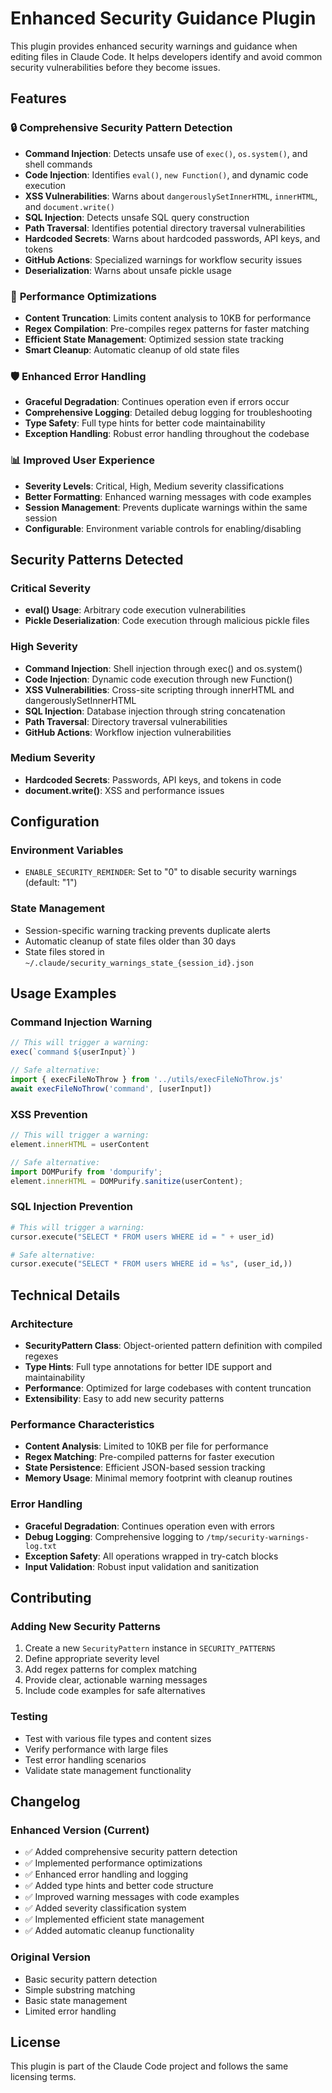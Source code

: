 # Enhanced Security Guidance Plugin

This plugin provides enhanced security warnings and guidance when editing files in Claude Code. It helps developers identify and avoid common security vulnerabilities before they become issues.

## Features

### 🔒 **Comprehensive Security Pattern Detection**
- **Command Injection**: Detects unsafe use of `exec()`, `os.system()`, and shell commands
- **Code Injection**: Identifies `eval()`, `new Function()`, and dynamic code execution
- **XSS Vulnerabilities**: Warns about `dangerouslySetInnerHTML`, `innerHTML`, and `document.write()`
- **SQL Injection**: Detects unsafe SQL query construction
- **Path Traversal**: Identifies potential directory traversal vulnerabilities
- **Hardcoded Secrets**: Warns about hardcoded passwords, API keys, and tokens
- **GitHub Actions**: Specialized warnings for workflow security issues
- **Deserialization**: Warns about unsafe pickle usage

### 🚀 **Performance Optimizations**
- **Content Truncation**: Limits content analysis to 10KB for performance
- **Regex Compilation**: Pre-compiles regex patterns for faster matching
- **Efficient State Management**: Optimized session state tracking
- **Smart Cleanup**: Automatic cleanup of old state files

### 🛡️ **Enhanced Error Handling**
- **Graceful Degradation**: Continues operation even if errors occur
- **Comprehensive Logging**: Detailed debug logging for troubleshooting
- **Type Safety**: Full type hints for better code maintainability
- **Exception Handling**: Robust error handling throughout the codebase

### 📊 **Improved User Experience**
- **Severity Levels**: Critical, High, Medium severity classifications
- **Better Formatting**: Enhanced warning messages with code examples
- **Session Management**: Prevents duplicate warnings within the same session
- **Configurable**: Environment variable controls for enabling/disabling

## Security Patterns Detected

### Critical Severity
- **eval() Usage**: Arbitrary code execution vulnerabilities
- **Pickle Deserialization**: Code execution through malicious pickle files

### High Severity
- **Command Injection**: Shell injection through exec() and os.system()
- **Code Injection**: Dynamic code execution through new Function()
- **XSS Vulnerabilities**: Cross-site scripting through innerHTML and dangerouslySetInnerHTML
- **SQL Injection**: Database injection through string concatenation
- **Path Traversal**: Directory traversal vulnerabilities
- **GitHub Actions**: Workflow injection vulnerabilities

### Medium Severity
- **Hardcoded Secrets**: Passwords, API keys, and tokens in code
- **document.write()**: XSS and performance issues

## Configuration

### Environment Variables
- `ENABLE_SECURITY_REMINDER`: Set to "0" to disable security warnings (default: "1")

### State Management
- Session-specific warning tracking prevents duplicate alerts
- Automatic cleanup of state files older than 30 days
- State files stored in `~/.claude/security_warnings_state_{session_id}.json`

## Usage Examples

### Command Injection Warning
```javascript
// This will trigger a warning:
exec(`command ${userInput}`)

// Safe alternative:
import { execFileNoThrow } from '../utils/execFileNoThrow.js'
await execFileNoThrow('command', [userInput])
```

### XSS Prevention
```javascript
// This will trigger a warning:
element.innerHTML = userContent

// Safe alternative:
import DOMPurify from 'dompurify';
element.innerHTML = DOMPurify.sanitize(userContent);
```

### SQL Injection Prevention
```python
# This will trigger a warning:
cursor.execute("SELECT * FROM users WHERE id = " + user_id)

# Safe alternative:
cursor.execute("SELECT * FROM users WHERE id = %s", (user_id,))
```

## Technical Details

### Architecture
- **SecurityPattern Class**: Object-oriented pattern definition with compiled regexes
- **Type Hints**: Full type annotations for better IDE support and maintainability
- **Performance**: Optimized for large codebases with content truncation
- **Extensibility**: Easy to add new security patterns

### Performance Characteristics
- **Content Analysis**: Limited to 10KB per file for performance
- **Regex Matching**: Pre-compiled patterns for faster execution
- **State Persistence**: Efficient JSON-based session tracking
- **Memory Usage**: Minimal memory footprint with cleanup routines

### Error Handling
- **Graceful Degradation**: Continues operation even with errors
- **Debug Logging**: Comprehensive logging to `/tmp/security-warnings-log.txt`
- **Exception Safety**: All operations wrapped in try-catch blocks
- **Input Validation**: Robust input validation and sanitization

## Contributing

### Adding New Security Patterns
1. Create a new `SecurityPattern` instance in `SECURITY_PATTERNS`
2. Define appropriate severity level
3. Add regex patterns for complex matching
4. Provide clear, actionable warning messages
5. Include code examples for safe alternatives

### Testing
- Test with various file types and content sizes
- Verify performance with large files
- Test error handling scenarios
- Validate state management functionality

## Changelog

### Enhanced Version (Current)
- ✅ Added comprehensive security pattern detection
- ✅ Implemented performance optimizations
- ✅ Enhanced error handling and logging
- ✅ Added type hints and better code structure
- ✅ Improved warning messages with code examples
- ✅ Added severity classification system
- ✅ Implemented efficient state management
- ✅ Added automatic cleanup functionality

### Original Version
- Basic security pattern detection
- Simple substring matching
- Basic state management
- Limited error handling

## License

This plugin is part of the Claude Code project and follows the same licensing terms.
